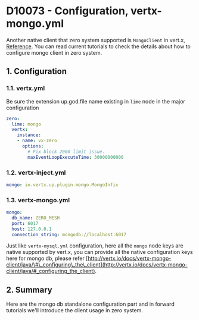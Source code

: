 # D10073 - Configuration, vertx-mongo.yml

Another native client that zero system supported is `MongoClient` in vert.x, [Reference](http://vertx.io/docs/vertx-mongo-client/java/). You can read current tutorials to check the details about how to configure mongo client in zero system.

## 1. Configuration

### 1.1. vertx.yml

Be sure the extension up.god.file name existing in `lime` node in the major configuration

```yaml
zero:
  lime: mongo
  vertx:
    instance:
    - name: vx-zero
      options:
        # Fix block 2000 limit issue.
        maxEventLoopExecuteTime: 30000000000
```

### 1.2. vertx-inject.yml

```yaml
mongo: io.vertx.up.plugin.mongo.MongoInfix
```

### 1.3. vertx-mongo.yml

```yaml
mongo:
  db_name: ZERO_MESH
  port: 6017
  host: 127.0.0.1
  connection_string: mongodb://localhost:6017
```

Just like `vertx-mysql.yml` configuration, here all the `mongo` node keys are native supported by vert.x, you can provide all the native configuration keys here for mongo db, please refer [http://vertx.io/docs/vertx-mongo-client/java/\#\_configuring\_the\_client](http://vertx.io/docs/vertx-mongo-client/java/#_configuring_the_client).

## 2. Summary

Here are the mongo db standalone configuration part and in forward tutorials we'll introduce the client usage in zero system.

